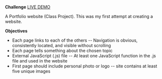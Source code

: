 **Challenge**
[LIVE DEMO](http://knuth.luther.edu/~akomcl01/MyPersonalWebsite/index.html)

A Portfolio website (Class Project). 
This was my first attempt at creating a website.

**Objectives**
* Each page links to each of the others -- Navigation is obvious, consistently located, and visible without scrolling
* Each page tells something about the chosen topic
* External JavaScript (.js) file -- At least one JavaScript function in the .js file and used in the website
* First page should include personal photo or logo -- site contains at least five unique images

